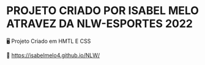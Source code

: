 # PROJETO CRIADO POR ISABEL MELO ATRAVEZ DA NLW-ESPORTES 2022

🖥️ Projeto Criado em HMTL E CSS 

🔗 <LINK do projeto> https://isabelmelo4.github.io/NLW/
